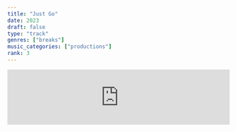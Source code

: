 ```yaml
---
title: "Just Go"
date: 2023
draft: false
type: "track"
genres: ["breaks"]
music_categories: ["productions"]
rank: 3
---
```

<iframe width="100%" height="125" scrolling="no" frameborder="no" allow="autoplay" src="https://w.soundcloud.com/player/?url=https%3A//api.soundcloud.com/tracks/1394892451&color=%23ff5500&auto_play=false&hide_related=true&show_comments=false&show_user=true&show_reposts=false&show_teaser=true"></iframe>